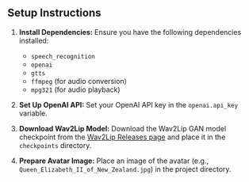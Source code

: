 ## Setup Instructions

1. **Install Dependencies:** Ensure you have the following dependencies installed:
   - `speech_recognition`
   - `openai`
   - `gtts`
   - `ffmpeg` (for audio conversion)
   - `mpg321` (for audio playback)

2. **Set Up OpenAI API:** Set your OpenAI API key in the `openai.api_key` variable.

3. **Download Wav2Lip Model:** Download the Wav2Lip GAN model checkpoint from the [Wav2Lip Releases page](https://github.com/Rudrabha/Wav2Lip/releases) and place it in the `checkpoints` directory.

4. **Prepare Avatar Image:** Place an image of the avatar (e.g., `Queen_Elizabeth_II_of_New_Zealand.jpg`) in the project directory.
